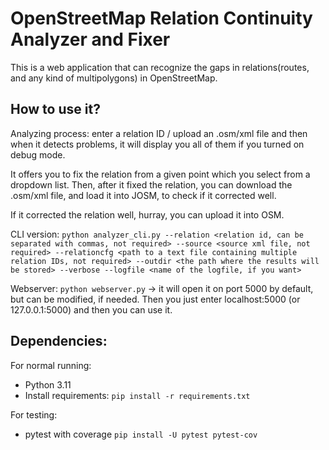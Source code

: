# OpenStreetMap Relation Continuity Analyzer and Fixer 
This is a web application that can recognize the gaps in relations(routes, and any kind of multipolygons) in OpenStreetMap.

## How to use it?
Analyzing process: enter a relation ID / upload an .osm/xml file and then when it detects problems, it will display you all of them if you turned on debug mode.

It offers you to fix the relation from a given point which you select from a dropdown list. Then, after it fixed the relation, you can download the .osm/xml file, and load it into JOSM,
to check if it corrected well.

If it corrected the relation well, hurray, you can upload it into OSM.

CLI version:
`python analyzer_cli.py --relation <relation id, can be separated with commas, not required> --source <source xml file, not required> --relationcfg <path to a text file containing multiple relation IDs, not required> --outdir <the path where the results will be stored> --verbose --logfile <name of the logfile, if you want>`


Webserver:
`python webserver.py` -> it will open it on port 5000 by default, but can be modified, if needed. Then you just enter localhost:5000 (or 127.0.0.1:5000) and then you can use it.

## Dependencies:
For normal running:
* Python 3.11
* Install requirements: `pip install -r requirements.txt`

For testing:
* pytest with coverage `pip install -U pytest pytest-cov`
